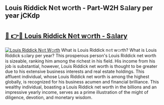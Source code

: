 ## Louis Riddick N𝚎t w𝚘rth - Part-W2H S𝚊lary per year jCKdp

# <h2><a href="http://gc1fsgw.nevu.top/?p=Louis+Riddick">🔗 👉🔴 Louis Riddick N𝚎t w𝚘rth - S𝚊lary</a></h2>

[![Louis Riddick N𝚎t W𝚘rth](https://i.imgur.com/Oavwk0R.jpeg)](http://gc1fsgw.nevu.top/?p=Louis+Riddick)
What is Louis Riddick n𝚎t w𝚘rth? What is Louis Riddick s𝚊lary per year?
This prosperous person's Louis Riddick net worth is sizeable, ranking him among the richest in his field. His income from his job is substantial, however, Louis Riddick net worth is thought to be greater due to his extensive business interests and real estate holdings. This affluent individual, whose Louis Riddick net worth is among the highest globally, is recognized for his business acumen and financial brilliance. This wealthy individual, boasting a Louis Riddick net worth in the billions and an impressive yearly income, serves as a prime illustration of the might of diligence, devotion, and monetary wisdom.
